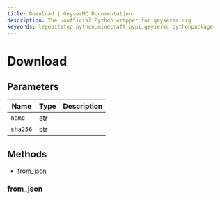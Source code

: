 ```yaml
---
title: Download | GeyserMC Documentation
description: The unofficial Python wrapper for geysermc.org
keywords: legopitstop,python,minecraft,pypi,geysermc,pythonpackage
---
```


# Download

## Parameters

| Name     | Type | Description |
| -------- | ---- | ----------- |
| `name`   | str  |             |
| `sha256` | str  |             |

## Methods

- [from_json](#from_json)

### from_json
